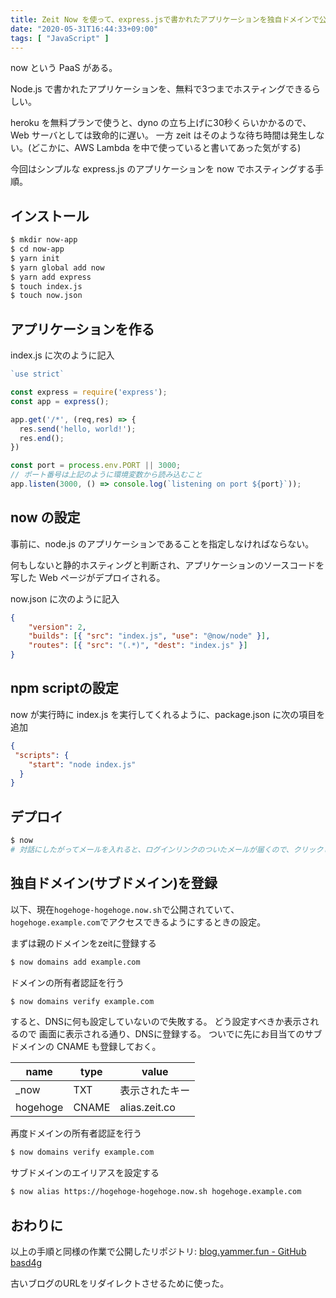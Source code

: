 ```yaml
---
title: Zeit Now を使って、express.jsで書かれたアプリケーションを独自ドメインで公開する
date: "2020-05-31T16:44:33+09:00"
tags: [ "JavaScript" ]
---
```


now という PaaS がある。

Node.js で書かれたアプリケーションを、無料で3つまでホスティングできるらしい。

heroku を無料プランで使うと、dyno の立ち上げに30秒くらいかかるので、Web サーバとしては致命的に遅い。
一方 zeit はそのような待ち時間は発生しない。(どこかに、AWS Lambda を中で使っていると書いてあった気がする)

今回はシンプルな express.js のアプリケーションを now でホスティングする手順。

## インストール

```sh
$ mkdir now-app
$ cd now-app
$ yarn init
$ yarn global add now
$ yarn add express
$ touch index.js
$ touch now.json
```

## アプリケーションを作る

index.js に次のように記入

```index.js
`use strict`

const express = require('express');
const app = express();

app.get('/*', (req,res) => {
  res.send('hello, world!');
  res.end();
})

const port = process.env.PORT || 3000;
// ポート番号は上記のように環境変数から読み込むこと
app.listen(3000, () => console.log(`listening on port ${port}`));
```

## now の設定

事前に、node.js のアプリケーションであることを指定しなければならない。

何もしないと静的ホスティングと判断され、アプリケーションのソースコードを写した Web ページがデプロイされる。

now.json に次のように記入

```now.json
{
    "version": 2,
    "builds": [{ "src": "index.js", "use": "@now/node" }],
    "routes": [{ "src": "(.*)", "dest": "index.js" }]
}
```

## npm scriptの設定

now が実行時に index.js を実行してくれるように、package.json に次の項目を追加

```package.json
{
 "scripts": {
    "start": "node index.js"
  }
}
```

## デプロイ

```sh
$ now
# 対話にしたがってメールを入れると、ログインリンクのついたメールが届くので、クリックして認証。
```

## 独自ドメイン(サブドメイン)を登録

以下、現在`hogehoge-hogehoge.now.sh`で公開されていて、`hogehoge.example.com`でアクセスできるようにするときの設定。

まずは親のドメインをzeitに登録する

```sh
$ now domains add example.com
```

ドメインの所有者認証を行う

```sh
$ now domains verify example.com
```

すると、DNSに何も設定していないので失敗する。
どう設定すべきか表示されるので 画面に表示される通り、DNSに登録する。
ついでに先にお目当てのサブドメインの CNAME も登録しておく。

| name | type | value |
| --- | --- | --- |
| \_now | TXT | 表示されたキー |
| hogehoge | CNAME | alias.zeit.co |

再度ドメインの所有者認証を行う

```sh
$ now domains verify example.com
```

サブドメインのエイリアスを設定する

```sh
$ now alias https://hogehoge-hogehoge.now.sh hogehoge.example.com
```

## おわりに

以上の手順と同様の作業で公開したリポジトリ: [blog.yammer.fun - GitHub basd4g](https://github.com/basd4g/blog.yammer.fun)

古いブログのURLをリダイレクトさせるために使った。
